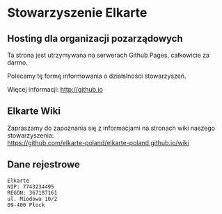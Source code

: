 # Stowarzyszenie Elkarte

## Hosting dla organizacji pozarządowych
Ta strona jest utrzymywana na serwerach Github Pages, całkowicie za darmo.

Polecamy tę formę informowania o działalności stowarzyszeń.

Więcej informacji: http://github.io

## Elkarte Wiki
Zapraszamy do zapoznania się z informacjami na stronach wiki naszego stowarzyszenia: <br />
https://github.com/elkarte-poland/elkarte-poland.github.io/wiki


## Dane rejestrowe
```
Elkarte
NIP: 7743234495
REGON: 367187161
ul. Miodowa 10/2
09-400 Płock
```
